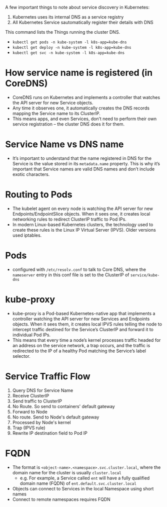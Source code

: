 A few important things to note about service discovery in Kubernetes:
1. Kubernetes uses its internal DNS as a service registry
2. All Kubernetes Service sautomatically register their details with DNS

This command lists the Things running the cluster DNS.
- `kubectl get pods -n kube-system -l k8s-app=kube-dns`
- `kubectl get deploy -n kube-system -l k8s-app=kube-dns`
- `kubectl get svc -n kube-system -l k8s-app=kube-dns`

# How service name is registered (in CoreDNS)
- CoreDNS runs on Kubernetes and implements a controller that watches the API server for new Service objects.
- Any time it observes one, it automatically creates the DNS records mapping the Service name to its ClusterIP.
- This means apps, and even Services, don’t need to perform their own service registration – the cluster DNS does it for them.

# Service Name vs DNS name
- It’s important to understand that the name registered in DNS for the Service is the value stored in its `metadata.name` property. This is why it’s important that Service names are valid DNS names and don’t include exotic characters.

# Routing to Pods
- The kubelet agent on every node is watching the API server for new Endpoints/EndpointSlice objects. When it sees one, it creates local networking rules to redirect ClusterIP traffic to Pod IPs.
- In modern Linux-based Kubernetes clusters, the technology used to create these rules is the Linux IP Virtual Server (IPVS). Older versions used iptables.

# Pods
- configured with `/etc/resolv.conf` to talk to Core DNS, where the `nameserver` entry in this conf file is set to the ClusterIP of `service/kube-dns`

# kube-proxy
- kube-proxy is a Pod-based Kubernetes-native app that implements a controller watching the API server for new Services and Endpoints objects. When it sees them, it creates local IPVS rules telling the node to intercept traffic destined for the Service’s ClusterIP and forward it to individual Pod IPs.
- This means that every time a node’s kernel processes traffic headed for an address on the service network, a trap occurs, and the traffic is redirected to the IP of a healthy Pod matching the Service’s label selector.

# Service Traffic Flow
1. Query DNS for Service Name
2. Receive ClusterIP
3. Send traffic to ClusterIP
4. No Route. So send to containers' default gateway
5. Forward to Node
6. No route. Send to Node's default gateway
7. Processed by Node's kernel
8. Trap (IPVS rule)
9. Rewrite IP destination field to Pod IP

# FQDN
- The format is `<object-name>.<namespace>.svc.cluster.local`, where the domain name for the cluster is usually `cluster.local`
  - e.g. For example, a Service called `ent` will have a fully qualified domain name (FQDN)  of `ent.default.svc.cluster.local`
- Objects can connect to Services in the local Namespace using short names
- Connect to remote namespaces requires FQDN
